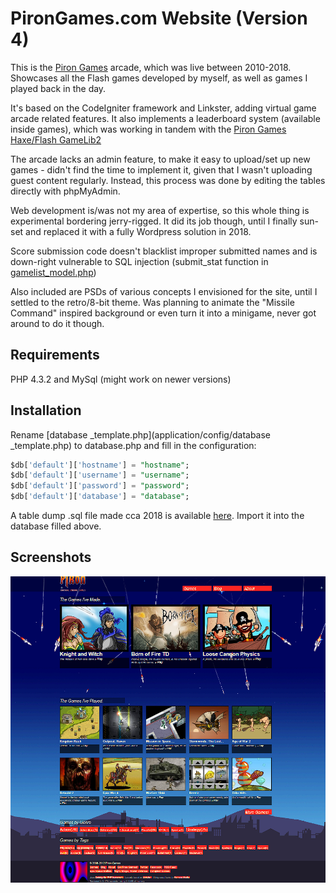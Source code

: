 # PironGames.com Website (Version 4)

This is the [Piron Games](https://www.pirongames.com) arcade, which was live between 2010-2018. Showcases all the Flash games developed by myself, as well as games I played back in the day.

It's based on the CodeIgniter framework and Linkster, adding virtual game arcade related features. It also implements a leaderboard system (available inside games), which was working in tandem with the [Piron Games Haxe/Flash GameLib2](https://github.com/stefandee/hxgamelib2)

The arcade lacks an admin feature, to make it easy to upload/set up new games - didn't find the time to implement it, given that I wasn't uploading guest content regularly. Instead, this process was done by editing the tables directly with phpMyAdmin.

Web development is/was not my area of expertise, so this whole thing is experimental bordering jerry-rigged. It did its job though, until I finally sun-set and replaced it with a fully Wordpress solution in 2018.

Score submission code doesn't blacklist improper submitted names and is down-right vulnerable to SQL injection (submit_stat function in [gamelist_model.php](application/models/gamelist_model.php))

Also included are PSDs of various concepts I envisioned for the site, until I settled to the retro/8-bit theme. Was planning to animate the "Missile Command" inspired background or even turn it into a minigame, never got around to do it though.

## Requirements

PHP 4.3.2 and MySql (might work on newer versions)

## Installation

Rename [database _template.php](application/config/database _template.php) to database.php and fill in the configuration:

```sql
$db['default']['hostname'] = "hostname";
$db['default']['username'] = "username";
$db['default']['password'] = "password";
$db['default']['database'] = "database";
```

A table dump .sql file made cca 2018 is available [here](.database/piron-games-arcade-db-v4.sql). Import it into the database filled above.

## Screenshots

![Piron Games V4](.media/pirongames_v4.png "Piron Games V4")
